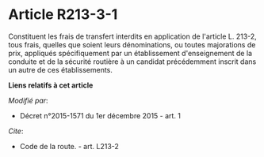 # Article R213-3-1

Constituent les frais de transfert interdits en application de l'article L. 213-2, tous frais, quelles que soient leurs
dénominations, ou toutes majorations de prix, appliqués  spécifiquement par un établissement d'enseignement de la conduite et
de la sécurité routière à un candidat précédemment inscrit dans un autre de ces établissements.

**Liens relatifs à cet article**

_Modifié par_:

  - Décret n°2015-1571 du 1er décembre 2015 - art. 1

_Cite_:

  - Code de la route. - art. L213-2
